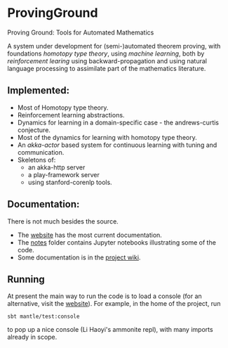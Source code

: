 # ProvingGround
Proving Ground: Tools for Automated Mathematics

A system under development for (semi-)automated theorem proving, with foundations *homotopy type theory*, using
*machine learning*, both by _reinforcement learing_ using backward-propagation and using natural language processing to assimilate part of the mathematics literature.

## Implemented:

* Most of Homotopy type theory.
* Reinforcement learning abstractions.
* Dynamics for learning in a domain-specific case - the andrews-curtis conjecture.
* Most of the dynamics for learning with homotopy type theory.
* An _akka-actor_ based system for continuous learning with tuning and communication.
* Skeletons of:
  * an akka-http server
  * a play-framework server
  * using stanford-corenlp tools.

## Documentation:

There is not much besides the source.

* The [website](http://siddhartha-gadgil.github.io/ProvingGround/) has the most current documentation.
* The [notes](https://github.com/siddhartha-gadgil/ProvingGround/tree/master/notes) folder contains Jupyter notebooks illustrating some of the code.
* Some documentation is in the [project wiki](https://github.com/siddhartha-gadgil/ProvingGround/wiki).

## Running

At present the main way to run the code is to load a console (for an alternative, visit the [website](http://siddhartha-gadgil.github.io/ProvingGround/)). For example, in the home of the project, run
```
sbt mantle/test:console
```
to pop up a nice console (Li Haoyi's ammonite repl), with many imports already in scope.
